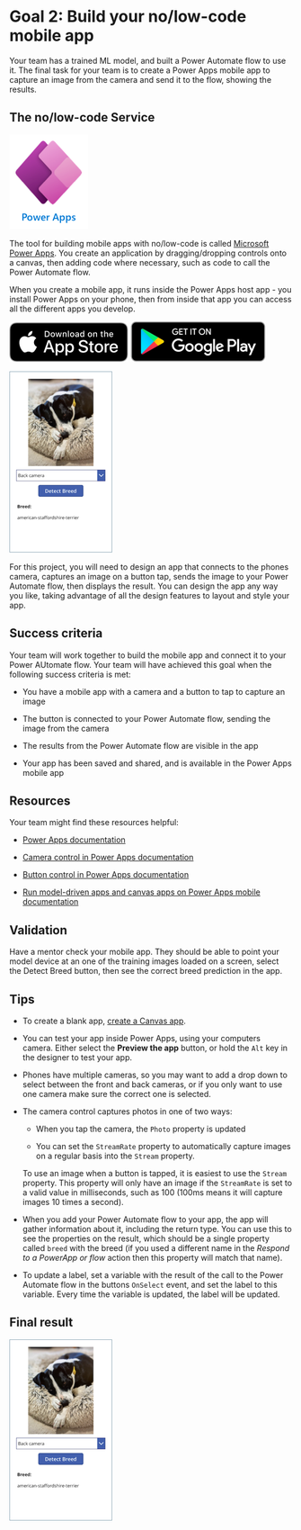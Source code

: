 # Goal 2: Build your no/low-code mobile app

Your team has a trained ML model, and built a Power Automate flow to use it. The final task for your team is to create a Power Apps mobile app to capture an image from the camera and send it to the flow, showing the results.

## The no/low-code Service

[![Power Apps logo](./images/power-apps-logo.png)](https://powerapps.microsoft.com/?WT.mc_id=academic-39324-jabenn)

The tool for building mobile apps with no/low-code is called [Microsoft Power Apps](https://powerapps.microsoft.com/?WT.mc_id=academic-39324-jabenn). You create an application by dragging/dropping controls onto a canvas, then adding code where necessary, such as code to call the Power Automate flow.

When you create a mobile app, it runs inside the Power Apps host app - you install Power Apps on your phone, then from inside that app you can access all the different apps you develop.

[![Download Power Apps from the iOS app store](./images/apple-store.png)](https://aka.ms/powerappsios) [![Download Power Apps from the Google play store](./images/google-play-badge.png)](https://aka.ms/powerappsandroid)

![The mutt matcher phone app](./images/mutt-match-app-phone.png)

For this project, you will need to design an app that connects to the phones camera, captures an image on a button tap, sends the image to your Power Automate flow, then displays the result. You can design the app any way you like, taking advantage of all the design features to layout and style your app.

## Success criteria

Your team will work together to build the mobile app and connect it to your Power AUtomate flow. Your team will have achieved this goal when the following success criteria is met:

- You have a mobile app with a camera and a button to tap to capture an image

- The button is connected to your Power Automate flow, sending the image from the camera

- The results from the Power Automate flow are visible in the app

- Your app has been saved and shared, and is available in the Power Apps mobile app

## Resources

Your team might find these resources helpful:

- [Power Apps documentation](https://docs.microsoft.com/power-automate/?WT.mc_id=academic-39324-jabenn)

- [Camera control in Power Apps documentation](https://docs.microsoft.com/powerapps/maker/canvas-apps/controls/control-camera?WT.mc_id=academic-39324-jabenn)

- [Button control in Power Apps documentation](https://docs.microsoft.com/powerapps/maker/canvas-apps/controls/control-button?WT.mc_id=academic-39324-jabenn) 

- [Run model-driven apps and canvas apps on Power Apps mobile documentation](https://docs.microsoft.com/powerapps/mobile/run-powerapps-on-mobile?WT.mc_id=academic-39324-jabenn)

## Validation

Have a mentor check your mobile app. They should be able to point your model device at an one of the training images loaded on a screen, select the Detect Breed button, then see the correct breed prediction in the app.

## Tips

- To create a blank app, [create a Canvas app](https://docs.microsoft.com/powerapps/maker/?WT.mc_id=academic-39324-jabenn).

- You can test your app inside Power Apps, using your computers camera. Either select the **Preview the app** button, or hold the `Alt` key in the designer to test your app.

- Phones have multiple cameras, so you may want to add a drop down to select between the front and back cameras, or if you only want to use one camera make sure the correct one is selected.

- The camera control captures photos in one of two ways:

  - When you tap the camera, the `Photo` property is updated

  - You can set the `StreamRate` property to automatically capture images on a regular basis into the `Stream` property.

  To use an image when a button is tapped, it is easiest to use the `Stream` property. This property will only have an image if the `StreamRate` is set to a valid value in milliseconds, such as 100 (100ms means it will capture images 10 times a second).

- When you add your Power Automate flow to your app, the app will gather information about it, including the return type. You can use this to see the properties on the result, which should be a single property called `breed` with the breed (if you used a different name in the *Respond to a PowerApp or flow* action then this property will match that name).

- To update a label, set a variable with the result of the call to the Power Automate flow in the buttons `OnSelect` event, and set the label to this variable. Every time the variable is updated, the label will be updated.

## Final result

![The mutt matcher phone app](./images/mutt-match-app-phone.png)
